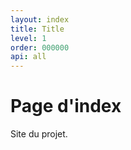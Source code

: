 ```yaml
---
layout: index
title: Title
level: 1
order: 000000
api: all
---
```


# Page d'index

Site du projet.
